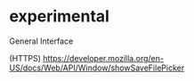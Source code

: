 # experimental
General Interface

(HTTPS)  https://developer.mozilla.org/en-US/docs/Web/API/Window/showSaveFilePicker

